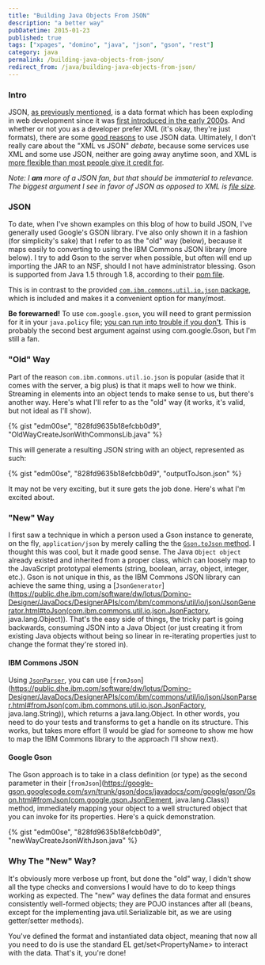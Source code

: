 ```yaml
---
title: "Building Java Objects From JSON"
description: "a better way"
pubDatetime: 2015-01-23
published: true
tags: ["xpages", "domino", "java", "json", "gson", "rest"]
category: java
permalink: /building-java-objects-from-json/
redirect_from: /java/building-java-objects-from-json/
---
```


### Intro

JSON, <a href="/json-with-java-in-xpages">as previously mentioned</a>, is a data format which has been exploding in web development since it was [first introduced in the early 2000s](https://en.wikipedia.org/wiki/JSON#History). And whether or not you as a developer prefer XML (it's okay, they're just formats), there are some [good reasons](https://blog.mongolab.com/2011/03/why-is-json-so-popular-developers-want-out-of-the-syntax-business/) to use JSON data. Ultimately, I don't really care about the "XML vs JSON" _debate_, because some services use XML and some use JSON, neither are going away anytime soon, and XML is [more flexible than most people give it credit for](https://stackoverflow.com/questions/2673367/how-does-json-compare-to-xml-in-terms-of-file-size-and-serialisation-deserialisa/2677498#2677498).

_Note: I **am** more of a JSON fan, but that should be immaterial to relevance. The biggest argument I see in favor of JSON as opposed to XML is [file size](https://bit.ly/1CtEpDS)._

### JSON

To date, when I've shown examples on this blog of how to build JSON, I've generally used Google's GSON library. I've also only shown it in a fashion (for simplicity's sake) that I refer to as the "old" way (below), because it maps easily to converting to using the IBM Commons JSON library (more below). I try to add Gson to the server when possible, but often will end up importing the JAR to an NSF, should I not have administrator blessing. Gson is supported from Java 1.5 through 1.8, according to their [pom file](https://search.maven.org/#artifactdetails%7Ccom.google.code.gson%7Cgson%7C2.3.1%7Cjar).

This is in contrast to the provided [`com.ibm.commons.util.io.json` package](https://public.dhe.ibm.com/software/dw/lotus/Domino-Designer/JavaDocs/DesignerAPIs/com/ibm/commons/util/io/json/package-summary.html), which is included and makes it a convenient option for many/most.

**Be forewarned!** To use `com.google.gson`, you will need to grant permission for it in your `java.policy` file; [you can run into trouble if you don't](https://stackoverflow.com/questions/15949887/lotus-domino-java-security-issue-using-google-gson). This is probably the second best argument against using com.google.Gson, but I'm still a fan.

### "Old" Way

Part of the reason `com.ibm.commons.util.io.json` is popular (aside that it comes with the server, a big plus) is that it maps well to how we think. Streaming in elements into an object tends to make sense to us, but there's another way. Here's what I'll refer to as the "old" way (it works, it's valid, but not ideal as I'll show).

{% gist "edm00se", "828fd9635b18efcbb0d9", "OldWayCreateJsonWithCommonsLib.java" %}

This will generate a resulting JSON string with an object, represented as such:

{% gist "edm00se", "828fd9635b18efcbb0d9", "outputToJson.json" %}

It may not be very exciting, but it sure gets the job done. Here's what I'm excited about.

### "New" Way

I first saw a technique in which a person used a Gson instance to generate, on the fly, `application/json` by merely calling the the [`Gson.toJson` method](<//google-gson.googlecode.com/svn/trunk/gson/docs/javadocs/com/google/gson/Gson.html#toJson(java.lang.Object)>). I thought this was cool, but it made good sense. The Java `Object object` already existed and inherited from a proper class, which can loosely map to the JavaScript prototypal elements (string, boolean, array, object, integer, etc.). Gson is not unique in this, as the IBM Commons JSON library can achieve the same thing, using a [`JsonGenerator`](https://public.dhe.ibm.com/software/dw/lotus/Domino-Designer/JavaDocs/DesignerAPIs/com/ibm/commons/util/io/json/JsonGenerator.html#toJson(com.ibm.commons.util.io.json.JsonFactory, java.lang.Object)). That's the easy side of things, the tricky part is going backwards, consuming JSON into a Java Object (or just creating it from existing Java objects without being so linear in re-iterating properties just to change the format they're stored in).

#### IBM Commons JSON

Using [`JsonParser`](https://public.dhe.ibm.com/software/dw/lotus/Domino-Designer/JavaDocs/DesignerAPIs/com/ibm/commons/util/io/json/JsonParser.html), you can use [`fromJson`](https://public.dhe.ibm.com/software/dw/lotus/Domino-Designer/JavaDocs/DesignerAPIs/com/ibm/commons/util/io/json/JsonParser.html#fromJson(com.ibm.commons.util.io.json.JsonFactory, java.lang.String)), which returns a java.lang.Object. In other words, you need to do your tests and transforms to get a handle on its structure. This works, but takes more effort (I would be glad for someone to show me how to map the IBM Commons library to the approach I'll show next).

#### Google Gson

The Gson approach is to take in a class definition (or type) as the second parameter in their [`fromJson`](https://google-gson.googlecode.com/svn/trunk/gson/docs/javadocs/com/google/gson/Gson.html#fromJson(com.google.gson.JsonElement, java.lang.Class)) method, immediately mapping your object to a well structured object that you can invoke for its properties. Here's a quick demonstration.

{% gist "edm00se", "828fd9635b18efcbb0d9", "newWayCreateJsonWithJson.java" %}

### Why The "New" Way?

It's obviously more verbose up front, but done the "old" way, I didn't show all the type checks and conversions I would have to do to keep things working as expected. The "new" way defines the data format and ensures consistently well-formed objects; they are POJO instances after all (beans, except for the implementing java.util.Serializable bit, as we are using getter/setter methods).

You've defined the format and instantiated data object, meaning that now all you need to do is use the standard EL get/set&lt;PropertyName&gt; to interact with the data. That's it, you're done!
